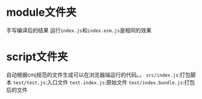 # module文件夹
手写编译后的结果
运行`index.js`和`index.esm.js`是相同的效果

# script文件夹
自动根据cmj规范的文件生成可以在浏览器端运行的代码。。
`src/index.js`:打包脚本
`test/test.js`:入口文件
`test.index.js`:原始文件
`test/index.bundle.js`:打包后的文件
